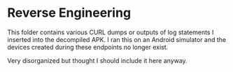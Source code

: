 # Reverse Engineering

This folder contains various CURL dumps or outputs of log statements I inserted into the decompiled APK.
I ran this on an Android simulator and the devices created during these endpoints no longer exist.

Very disorganized but thought I should include it here anyway.
